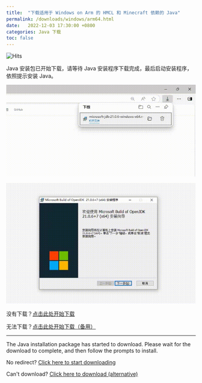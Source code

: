 ```yaml
---
title:  "下载适用于 Windows on Arm 的 HMCL 和 Minecraft 依赖的 Java"
permalink: /downloads/windows/arm64.html
date:   2022-12-03 17:30:00 +0800
categories: Java 下载
toc: false
---
```


![Hits](https://hits.zkitefly.eu.org/?tag=https%3A%2F%2Fdocs.hmcl.net%2Fdownloads%2Fwindows%2Farm64.html)

Java 安装包已开始下载，请等待 Java 安装程序下载完成，最后启动安装程序，依照提示安装 Java。

![windows-x86_64-1](/assets/img/docs/java-download-pages/windows-x86_64-1.gif)

![windows-x86_64-2](/assets/img/docs/java-download-pages/windows-x86_64-2.gif)

没有下载？[点击此处开始下载](https://alist.8mi.tech/d/mirror/ms-jdk/Auto/microsoft-jdk-21-windows-aarch64.msi)

无法下载？[点击此处开始下载（备用）](https://aka.ms/download-jdk/microsoft-jdk-21-windows-aarch64.msi)

---

The Java installation package has started to download. Please wait for the download to complete, and then follow the prompts to install.

No redirect? [Click here to start downloading](https://aka.ms/download-jdk/microsoft-jdk-21-windows-aarch64.msi)

Can't download? [Click here to download (alternative)](https://alist.8mi.tech/d/mirror/ms-jdk/Auto/microsoft-jdk-21-windows-aarch64.msi)


<script>
    setTimeout(function() {
        const isZhCN = /^zh-CN/i.test(navigator.language);
        const url = isZhCN 
            ? "https://aka.ms/download-jdk/microsoft-jdk-21-windows-aarch64.msi" 
            : "https://aka.ms/download-jdk/microsoft-jdk-21-windows-aarch64.msi";
        location.href = url;
    }, 5000); // Wait 5 seconds
</script>

